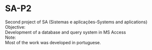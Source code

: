 # SA-P2
Second project of SA (Sistemas e aplicações-Systems and aplications)<br>
Objective:<br>
Development of a database and query system in MS Access<br>
Note:<br>
Most of the work was developed in portuguese.<br>
